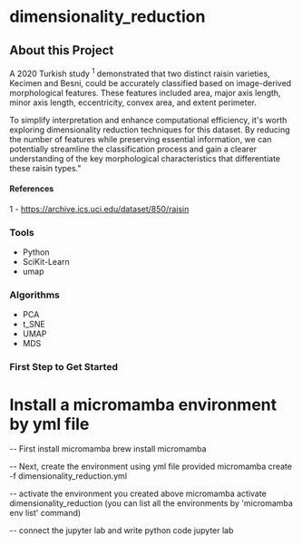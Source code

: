 # dimensionality_reduction

## About this Project
A 2020 Turkish study <sup>1</sup> demonstrated that two distinct raisin varieties, Kecimen and Besni, could be accurately classified based on image-derived morphological features. These features included area, major axis length, minor axis length, eccentricity, convex area, and extent perimeter.

To simplify interpretation and enhance computational efficiency, it's worth exploring dimensionality reduction techniques for this dataset. By reducing the number of features while preserving essential information, we can potentially streamline the classification process and gain a clearer understanding of the key morphological characteristics that differentiate these raisin types."

#### References
1 - https://archive.ics.uci.edu/dataset/850/raisin


### Tools
* Python
* SciKit-Learn
* umap


### Algorithms 
* PCA
* t_SNE
* UMAP
* MDS

### First Step to Get Started

<h1>Install a micromamba environment by yml file </h1>

-- First install micromamba
brew install micromamba

-- Next, create the environment using yml file provided
micromamba create -f dimensionality_reduction.yml

-- activate the environment you created above
micromamba activate dimensionality_reduction
(you can list all the environments by 'micromamba env list' command)

-- connect the jupyter lab and write python code
jupyter lab
